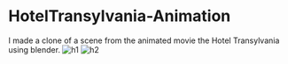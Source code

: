 # HotelTransylvania-Animation
I made a clone of a scene from the animated movie the Hotel Transylvania using blender.
![h1](https://github.com/yigitgltkn/HotelTransylvania-Animation/assets/117045227/486f5d7b-7c6e-44d7-8bce-d2911309bc98)
![h2](https://github.com/yigitgltkn/HotelTransylvania-Animation/assets/117045227/d6a371ed-4f16-4cc8-b892-6b86ccb4e888)
